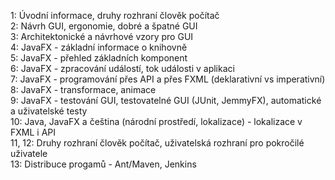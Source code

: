1: Úvodní informace, druhy rozhraní člověk počítač  
2: Návrh GUI, ergonomie, dobré a špatné GUI  
3: Architektonické a návrhové vzory pro GUI  
4: JavaFX - základní informace o knihovně  
5: JavaFX - přehled základních komponent  
6: JavaFX - zpracování událostí, tok události v aplikaci  
7: JavaFX - programování přes API a přes FXML (deklarativní vs imperativní)  
8: JavaFX - transformace, animace  
9: JavaFX - testování GUI, testovatelné GUI (JUnit, JemmyFX), automatické a uživatelské testy  
10: Java, JavaFX a čeština (národní prostředí, lokalizace) - lokalizace v FXML i API  
11, 12: Druhy rozhraní člověk počítač, uživatelská rozhraní pro pokročilé uživatele  
13: Distribuce progamů - Ant/Maven, Jenkins